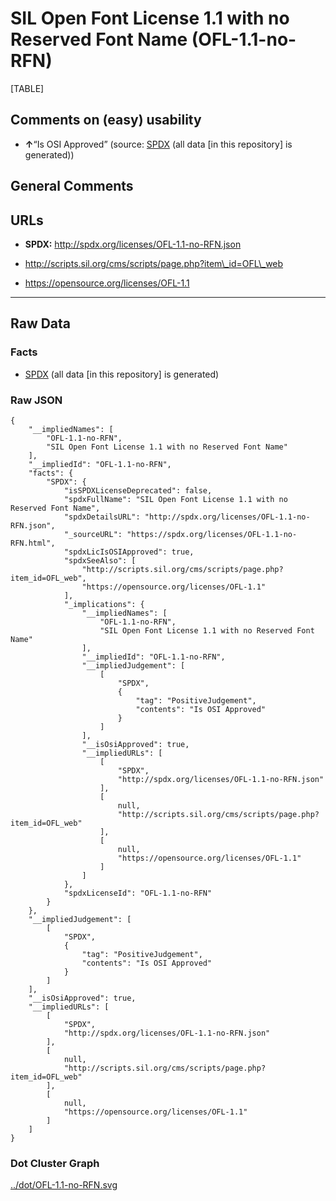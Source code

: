 SIL Open Font License 1.1 with no Reserved Font Name (OFL-1.1-no-RFN)
=====================================================================

[TABLE]

Comments on (easy) usability
----------------------------

-   **↑**“Is OSI Approved” (source:
    [SPDX](https://spdx.org/licenses/OFL-1.1-no-RFN.html "SPDX") (all
    data \[in this repository\] is generated))

General Comments
----------------

URLs
----

-   **SPDX:** http://spdx.org/licenses/OFL-1.1-no-RFN.json

-   http://scripts.sil.org/cms/scripts/page.php?item\_id=OFL\_web

-   https://opensource.org/licenses/OFL-1.1

------------------------------------------------------------------------

Raw Data
--------

### Facts

-   [SPDX](https://spdx.org/licenses/OFL-1.1-no-RFN.html "SPDX") (all
    data \[in this repository\] is generated)

### Raw JSON

    {
        "__impliedNames": [
            "OFL-1.1-no-RFN",
            "SIL Open Font License 1.1 with no Reserved Font Name"
        ],
        "__impliedId": "OFL-1.1-no-RFN",
        "facts": {
            "SPDX": {
                "isSPDXLicenseDeprecated": false,
                "spdxFullName": "SIL Open Font License 1.1 with no Reserved Font Name",
                "spdxDetailsURL": "http://spdx.org/licenses/OFL-1.1-no-RFN.json",
                "_sourceURL": "https://spdx.org/licenses/OFL-1.1-no-RFN.html",
                "spdxLicIsOSIApproved": true,
                "spdxSeeAlso": [
                    "http://scripts.sil.org/cms/scripts/page.php?item_id=OFL_web",
                    "https://opensource.org/licenses/OFL-1.1"
                ],
                "_implications": {
                    "__impliedNames": [
                        "OFL-1.1-no-RFN",
                        "SIL Open Font License 1.1 with no Reserved Font Name"
                    ],
                    "__impliedId": "OFL-1.1-no-RFN",
                    "__impliedJudgement": [
                        [
                            "SPDX",
                            {
                                "tag": "PositiveJudgement",
                                "contents": "Is OSI Approved"
                            }
                        ]
                    ],
                    "__isOsiApproved": true,
                    "__impliedURLs": [
                        [
                            "SPDX",
                            "http://spdx.org/licenses/OFL-1.1-no-RFN.json"
                        ],
                        [
                            null,
                            "http://scripts.sil.org/cms/scripts/page.php?item_id=OFL_web"
                        ],
                        [
                            null,
                            "https://opensource.org/licenses/OFL-1.1"
                        ]
                    ]
                },
                "spdxLicenseId": "OFL-1.1-no-RFN"
            }
        },
        "__impliedJudgement": [
            [
                "SPDX",
                {
                    "tag": "PositiveJudgement",
                    "contents": "Is OSI Approved"
                }
            ]
        ],
        "__isOsiApproved": true,
        "__impliedURLs": [
            [
                "SPDX",
                "http://spdx.org/licenses/OFL-1.1-no-RFN.json"
            ],
            [
                null,
                "http://scripts.sil.org/cms/scripts/page.php?item_id=OFL_web"
            ],
            [
                null,
                "https://opensource.org/licenses/OFL-1.1"
            ]
        ]
    }

### Dot Cluster Graph

[../dot/OFL-1.1-no-RFN.svg](../dot/OFL-1.1-no-RFN.svg "../dot/OFL-1.1-no-RFN.svg")